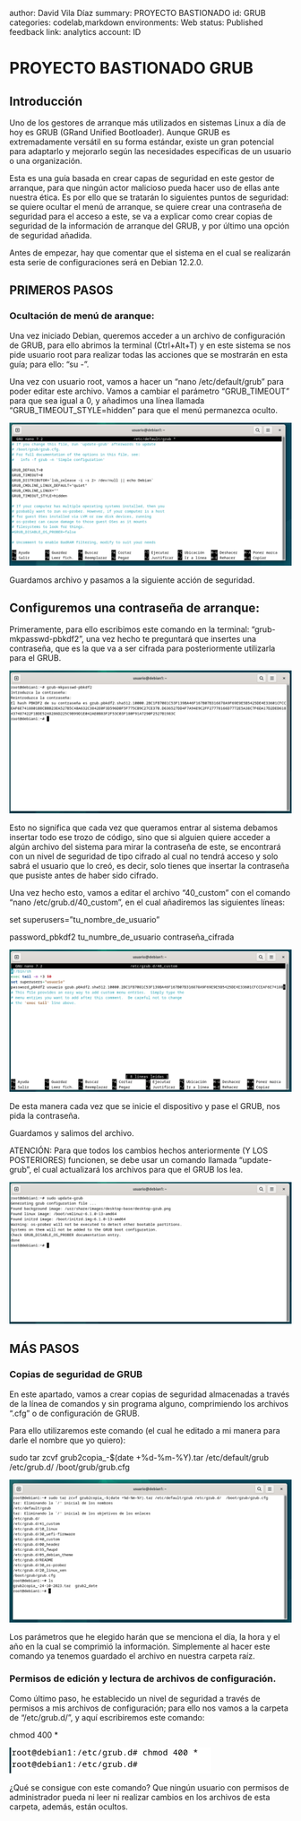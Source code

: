 author: David Vila Díaz
summary: PROYECTO BASTIONADO
id: GRUB
categories: codelab,markdown
environments: Web
status: Published
feedback link: 
analytics account: ID
# PROYECTO BASTIONADO GRUB

## Introducción

Uno de los gestores de arranque más utilizados en sistemas Linux a día de hoy es GRUB (GRand Unified Bootloader). Aunque GRUB es extremadamente versátil en su forma estándar, existe un gran potencial para adaptarlo y mejorarlo según las necesidades específicas de un usuario o una organización.

Esta es una guía basada en crear capas de seguridad en este gestor de arranque, para que ningún actor malicioso pueda hacer uso de ellas ante nuestra ética. Es por ello que se tratarán lo siguientes puntos de seguridad: se quiere ocultar el menú de arranque, se quiere crear una contraseña de seguridad para el acceso a este, se va a explicar como crear copias de seguridad de la información de arranque del GRUB, y por último una opción de seguridad añadida.

Antes de empezar, hay que comentar que el sistema en el cual se realizarán esta serie de configuraciones será en Debian 12.2.0.

##  **PRIMEROS PASOS**

### **Ocultación de menú de aranque:**

Una vez iniciado Debian, queremos acceder a un archivo de configuración de GRUB, para ello abrimos la terminal (Ctrl+Alt+T) y en este sistema se nos pide usuario root para realizar todas las acciones que se mostrarán en esta guía; para ello: “su -”.
    
Una vez con usuario root, vamos a hacer un “nano /etc/default/grub” para poder editar este archivo. Vamos a cambiar el parámetro “GRUB_TIMEOUT” para que sea igual a 0, y añadimos una línea llamada “GRUB_TIMEOUT_STYLE=hidden” para que el menú permanezca oculto.
    
![img/1.PNG](img/1.PNG)
    
Guardamos archivo y pasamos a la siguiente acción de seguridad.
    
## **Configuremos una contraseña de arranque:**
    
Primeramente, para ello escribimos este comando en la terminal: “grub-mkpasswd-pbkdf2”, una vez hecho te preguntará que insertes una contraseña, que es la que va a ser cifrada para posteriormente utilizarla para el GRUB. 
    
![img/3.PNG](img/3.PNG)
    
Esto no significa que cada vez que queramos entrar al sistema debamos insertar todo ese trozo de código, sino que si alguien quiere acceder a algún archivo del sistema para mirar la contraseña de este, se encontrará con un nivel de seguridad de tipo cifrado al cual no tendrá acceso y solo sabrá el usuario que lo creó, es decir, solo tienes que insertar la contraseña que pusiste antes de haber sido cifrado.
    
Una vez hecho esto, vamos a editar el archivo “40_custom” con el comando “nano /etc/grub.d/40_custom”, en el cual añadiremos las siguientes líneas:
    
set superusers=”tu_nombre_de_usuario”
    
password_pbkdf2    tu_numbre_de_usuario     contraseña_cifrada
    
![img/4.PNG](img/4.PNG)
    
De esta manera cada vez que se inicie el dispositivo y pase el GRUB, nos pida la contraseña.
    
Guardamos y salimos del archivo.
    
ATENCIÓN: Para que todos los cambios hechos anteriormente (Y LOS POSTERIORES) funcionen, se debe usar un comando llamada “update-grub”, el cual actualizará los archivos para que el GRUB los lea.
    
![img/6.PNG](img/6.PNG)
    
## **MÁS PASOS**

### **Copias de seguridad de GRUB**

En este apartado, vamos a crear copias de seguridad almacenadas a través de la línea de comandos y sin programa alguno, comprimiendo los archivos “.cfg” o de configuración de GRUB.

Para ello utilizaremos este comando (el cual he editado a mi manera para darle el nombre que yo quiero):

sudo tar zcvf grub2copia_-$(date +%d-%m-%Y).tar /etc/default/grub /etc/grub.d/ /boot/grub/grub.cfg

![img/7.PNG](img/7.PNG)

Los parámetros que he elegido harán que se menciona el día, la hora y el año en la cual se comprimió la información. Simplemente al hacer este comando ya tenemos guardado el archivo en nuestra carpeta raíz.

### **Permisos de edición y lectura de archivos de configuración.**

Como último paso, he establecido un nivel de seguridad a través de permisos a mis archivos de configuración; para ello nos vamos a la carpeta de “/etc/grub.d/”, y aquí escribiremos este comando:

chmod 400 *

![img/8.PNG](img/8.PNG)

¿Qué se consigue con este comando? Que ningún usuario con permisos de administrador pueda ni leer ni realizar cambios en los archivos de esta carpeta, además, están ocultos.